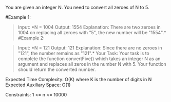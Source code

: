 You are given an integer N. You need to convert all zeroes of N to 5.

#Example 1:

>Input:
\*N = 1004
Output: 1554
Explanation: There are two zeroes in 1004
on replacing all zeroes with "5", the new
number will be "1554".\*
#Example 2:

>Input:
\*N = 121
Output: 121
Explanation: Since there are no zeroes in
"121", the number remains as "121".\*
Your Task:
Your task is to complete the function convertFive() which takes an integer N as an argument and replaces all zeros in the number N with 5. Your function should return the converted number.

Expected Time Complexity: O(K) where K is the number of digits in N
Expected Auxiliary Space: O(1)

Constraints:
1 <= n <= 10000
